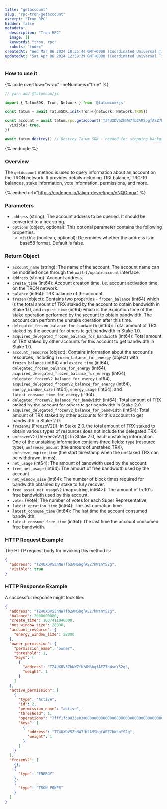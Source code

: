 ```yaml
---
title: "getaccount"
slug: "rpc-tron-getaccount"
excerpt: "Tron RPC"
hidden: false
metadata: 
  description: "Tron RPC"
  image: []
  keywords: "tron, rpc"
  robots: "index"
createdAt: "Wed Mar 06 2024 10:35:44 GMT+0000 (Coordinated Universal Time)"
updatedAt: "Sat Apr 06 2024 12:59:39 GMT+0000 (Coordinated Universal Time)"
---
```




### How to use it

{% code overflow="wrap" lineNumbers="true" %}

```typescript
// yarn add @tatumcom/js

import { TatumSDK, Tron, Network } from '@tatumcom/js'

const tatum = await TatumSDK.init<Tron>({network: Network.TRON})

const account = await tatum.rpc.getAccount('TZ4UXDV5ZhNW7fb2AMSbgfAEZ7hWsnYS2g', {
  visible: true,
})

await tatum.destroy() // Destroy Tatum SDK - needed for stopping background jobs
```

{% endcode %}

### Overview

The `getAccount` method is used to query information about an account on the TRON network. It provides details including TRX balance, TRC-10 balances, stake information, vote information, permissions, and more.

{% embed url="<https://codepen.io/tatum-devrel/pen/oNQOmqa"> %}

### Parameters

- `address` (string): The account address to be queried. It should be converted to a hex string.
- `options` (object, optional): This optional parameter contains the following properties:
  - `visible` (boolean, optional): Determines whether the address is in base58 format. Default is false.

### Return Object

- `account_name` (string): The name of the account. The account name can be modified once through the `wallet/updateaccount` interface.
- `address` (string): Account address.
- `create_time` (int64): Account creation time, i.e. account activation time on the TRON network.
- `balance` (int64): TRX balance of the account.
- `frozen` (object): Contains two properties - `frozen_balance` (int64) which is the total amount of TRX staked by the account to obtain bandwidth in Stake 1.0, and `expire_time` (int64) which is the expiration time of the stake operation performed by the account to obtain bandwidth. The account can perform the unstake operation after this time.
- `delegated_frozen_balance_for_bandwidth` (int64): Total amount of TRX staked by the account for others to get bandwidth in Stake 1.0.
- `acquired_delegated_frozen_balance_for_bandwidth` (int64): Total amount of TRX staked by other accounts for this account to get bandwidth in Stake 1.0.
- `account_resource` (object): Contains information about the account's resources, including `frozen_balance_for_energy` (object) with `frozen_balance` (int64) and `expire_time` (int64), `delegated_frozen_balance_for_energy` (int64), `acquired_delegated_frozen_balance_for_energy` (int64), `delegated_frozenV2_balance_for_energy` (int64), `acquired_delegated_frozenV2_balance_for_energy` (int64), `energy_window_size` (int64), `energy_usage` (int64), and `latest_consume_time_for_energy` (int64).
- `delegated_frozenV2_balance_for_bandwidth` (int64): Total amount of TRX staked by the account for others to get bandwidth in Stake 2.0.
- `acquired_delegated_frozenV2_balance_for_bandwidth` (int64): Total amount of TRX staked by other accounts for this account to get bandwidth in Stake 2.0.
- `frozenV2` (FreezeV2\[]): In Stake 2.0, the total amount of TRX staked to obtain various types of resources does not include the delegated TRX.
- `unfrozenV2` (UnFreezeV2\[]): In Stake 2.0, each unstaking information. One of the unstaking information contains three fields: `type` (resource type), `unfreeze_amount` (the amount of unstaked TRX), `unfreeze_expire_time` (the start timestamp when the unstaked TRX can be withdrawn, in ms).
- `net_usage` (int64): The amount of bandwidth used by the account.
- `free_net_usage` (int64): The amount of free bandwidth used by the account.
- `net_window_size` (int64): The number of block times required for bandwidth obtained by stake to fully recover.
- `free_asset_net_usageV2` (map\<string, int64>): The amount of trc10's free bandwidth used by this account.
- `votes` (Vote): The number of votes for each Super Representative.
- `latest_opration_time` (int64): The last operation time.
- `latest_consume_time` (int64): The last time the account consumed bandwidth.
- `latest_consume_free_time` (int64): The last time the account consumed free bandwidth.

### HTTP Request Example

The HTTP request body for invoking this method is:

```json
{
  "address": "TZ4UXDV5ZhNW7fb2AMSbgfAEZ7hWsnYS2g",
  "visible": true
}
```

### HTTP Response Example

A successful response might look like:

```json
{
  "address": "TZ4UXDV5ZhNW7fb2AMSbgfAEZ7hWsnYS2g",
  "balance": 2000000000,
  "create_time": 1637411046000,
  "net_window_size": 28800,
  "account_resource": {
    "energy_window_size": 28800
  },
  "owner_permission": {
    "permission_name": "owner",
    "threshold": 1,
    "keys": [
      {
        "address": "TZ4UXDV5ZhNW7fb2AMSbgfAEZ7hWsnYS2g",
        "weight": 1
      }
    ]
  },
  "active_permission": [
    {
      "type": "Active",
      "id": 2,
      "permission_name": "active",
      "threshold": 1,
      "operations": "7fff1fc0033e0300000000000000000000000000000000000000000000000000",
      "keys": [
        {
          "address": "TZ4UXDV5ZhNW7fb2AMSbgfAEZ7hWsnYS2g",
          "weight": 1
        }
      ]
    }
  ],
  "frozenV2": [
    {},
    {
      "type": "ENERGY"
    },
    {
      "type": "TRON_POWER"
    }
  ]
}
```
